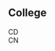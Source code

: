 ## College

<div class="pagelink" data-file="CD.md">
    CD
</div>

<div class="pagelink" data-file="CN.md">
    CN
</div>